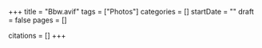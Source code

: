+++
title = "Bbw.avif"
tags = ["Photos"]
categories = []
startDate = ""
draft = false
pages = []

citations = []
+++
